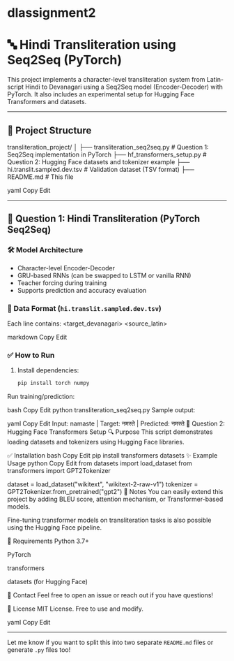 # dlassignment2
# 🔤 Hindi Transliteration using Seq2Seq (PyTorch)

This project implements a character-level transliteration system from Latin-script Hindi to Devanagari using a Seq2Seq model (Encoder-Decoder) with PyTorch. It also includes an experimental setup for Hugging Face Transformers and datasets.

---

## 📁 Project Structure

transliteration_project/ │ ├── transliteration_seq2seq.py # Question 1: Seq2Seq implementation in PyTorch ├── hf_transformers_setup.py # Question 2: Hugging Face datasets and tokenizer example ├── hi.translit.sampled.dev.tsv # Validation dataset (TSV format) ├── README.md # This file

yaml
Copy
Edit

---

## 🧠 Question 1: Hindi Transliteration (PyTorch Seq2Seq)

### 🛠️ Model Architecture
- Character-level Encoder-Decoder
- GRU-based RNNs (can be swapped to LSTM or vanilla RNN)
- Teacher forcing during training
- Supports prediction and accuracy evaluation

### 📄 Data Format (`hi.translit.sampled.dev.tsv`)
Each line contains:
<target_devanagari> <tab> <source_latin> <tab> <frequency>

markdown
Copy
Edit

### ✅ How to Run

1. Install dependencies:
   ```bash
   pip install torch numpy
Run training/prediction:

bash
Copy
Edit
python transliteration_seq2seq.py
Sample output:

yaml
Copy
Edit
Input: namaste | Target: नमस्ते | Predicted: नमस्ते
🤗 Question 2: Hugging Face Transformers Setup
🔍 Purpose
This script demonstrates loading datasets and tokenizers using Hugging Face libraries.

✅ Installation
bash
Copy
Edit
pip install transformers datasets
✨ Example Usage
python
Copy
Edit
from datasets import load_dataset
from transformers import GPT2Tokenizer

dataset = load_dataset("wikitext", "wikitext-2-raw-v1")
tokenizer = GPT2Tokenizer.from_pretrained("gpt2")
📝 Notes
You can easily extend this project by adding BLEU score, attention mechanism, or Transformer-based models.

Fine-tuning transformer models on transliteration tasks is also possible using the Hugging Face pipeline.

📌 Requirements
Python 3.7+

PyTorch

transformers

datasets (for Hugging Face)

📧 Contact
Feel free to open an issue or reach out if you have questions!

📜 License
MIT License. Free to use and modify.

yaml
Copy
Edit

---

Let me know if you want to split this into two separate `README.md` files or generate `.py` files too!

